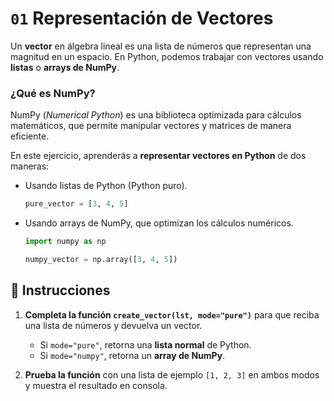 # `01` Representación de Vectores  

Un **vector** en álgebra lineal es una lista de números que representan una magnitud en un espacio. En Python, podemos trabajar con vectores usando **listas** o **arrays de NumPy**.  

### ¿Qué es NumPy?  
NumPy (*Numerical Python*) es una biblioteca optimizada para cálculos matemáticos, que permite manipular vectores y matrices de manera eficiente.  


En este ejercicio, aprenderás a **representar vectores en Python** de dos maneras:  
- Usando listas de Python (Python puro).  

   ```python
   pure_vector = [3, 4, 5]
   ```
- Usando arrays de NumPy, que optimizan los cálculos numéricos.

   ```python
   import numpy as np

   numpy_vector = np.array([3, 4, 5])
   ```


## 📝 Instrucciones  

1. **Completa la función `create_vector(lst, mode="pure")`** para que reciba una lista de números y devuelva un vector.  
   - Si `mode="pure"`, retorna una **lista normal** de Python.  
   - Si `mode="numpy"`, retorna un **array de NumPy**.  

2. **Prueba la función** con una lista de ejemplo `[1, 2, 3]` en ambos modos y muestra el resultado en consola.  
